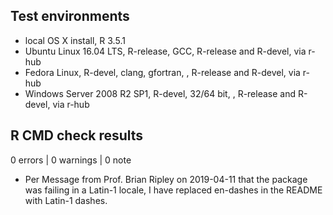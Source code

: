 ## Test environments
* local OS X install, R 3.5.1
* Ubuntu Linux 16.04 LTS, R-release, GCC, R-release and R-devel, via r-hub
* Fedora Linux, R-devel, clang, gfortran, , R-release and R-devel, via r-hub
* Windows Server 2008 R2 SP1, R-devel, 32/64 bit, , R-release and R-devel, via r-hub

## R CMD check results

0 errors | 0 warnings | 0 note

* Per Message from Prof. Brian Ripley on 2019-04-11 that the package was
failing in a Latin-1 locale, I have replaced en-dashes in the README with
Latin-1 dashes.
